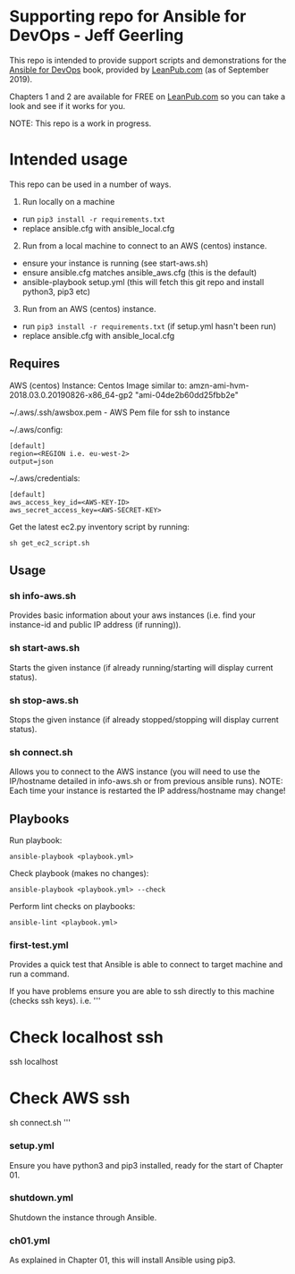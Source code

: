 # Supporting repo for Ansible for DevOps - Jeff Geerling
This repo is intended to provide support scripts and demonstrations for the [Ansible for DevOps](https://leanpub.com/ansible-for-devops) book, provided by [LeanPub.com](https://leanpub.com/ansible-for-devops) (as of September 2019).

Chapters 1 and 2 are available for FREE on [LeanPub.com](https://leanpub.com/ansible-for-devops) so you can take a look and see if it works for you.

NOTE: This repo is a work in progress.

# Intended usage
This repo can be used in a number of ways.
1. Run locally on a machine
  - run `pip3 install -r requirements.txt`
  - replace ansible.cfg with ansible_local.cfg

2. Run from a local machine to connect to an AWS (centos) instance.
  - ensure your instance is running (see start-aws.sh)
  - ensure ansible.cfg matches ansible_aws.cfg (this is the default)
  - ansible-playbook setup.yml (this will fetch this git repo and install python3, pip3 etc)

3. Run from an AWS (centos) instance.
  - run `pip3 install -r requirements.txt` (if setup.yml hasn't been run)
  - replace ansible.cfg with ansible_local.cfg


## Requires
AWS (centos) Instance:
Centos Image similar to:
amzn-ami-hvm-2018.03.0.20190826-x86_64-gp2 "ami-04de2b60dd25fbb2e"

~/.aws/.ssh/awsbox.pem - AWS Pem file for ssh to instance

~/.aws/config:
```
[default]
region=<REGION i.e. eu-west-2>
output=json
```

~/.aws/credentials:
```
[default]
aws_access_key_id=<AWS-KEY-ID>
aws_secret_access_key=<AWS-SECRET-KEY>
```

Get the latest ec2.py inventory script by running:
```
sh get_ec2_script.sh
```

## Usage
### sh info-aws.sh
Provides basic information about your aws instances (i.e. find your instance-id and public IP address (if running)).

### sh start-aws.sh <instance-id>
Starts the given instance (if already running/starting will display current status).

### sh stop-aws.sh <instance-id>
Stops the given instance (if already stopped/stopping will display current status).

### sh connect.sh <instance-ip-address>
Allows you to connect to the AWS instance (you will need to use the IP/hostname detailed in info-aws.sh or from previous ansible runs).
NOTE: Each time your instance is restarted the IP address/hostname may change!

## Playbooks
Run playbook:
```
ansible-playbook <playbook.yml>
```
Check playbook (makes no changes):
```
ansible-playbook <playbook.yml> --check
```
Perform lint checks on playbooks:
```
ansible-lint <playbook.yml>
```

### first-test.yml
Provides a quick test that Ansible is able to connect to target machine and run a command.

If you have problems ensure you are able to ssh directly to this machine (checks ssh keys).
i.e.
'''
# Check localhost ssh
ssh localhost
# Check AWS ssh
sh connect.sh <instance-ip-address>
'''

### setup.yml
Ensure you have python3 and pip3 installed, ready for the start of Chapter 01.

### shutdown.yml
Shutdown the instance through Ansible.

### ch01.yml
As explained in Chapter 01, this will install Ansible using pip3.